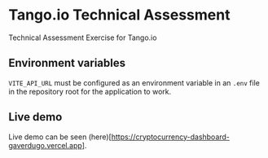 # Tango.io Technical Assessment

Technical Assessment Exercise for Tango.io

## Environment variables

`VITE_API_URL` must be configured as an environment variable in an `.env` file in the repository root for the application to work.

## Live demo

Live demo can be seen (here)[https://cryptocurrency-dashboard-gaverdugo.vercel.app].
